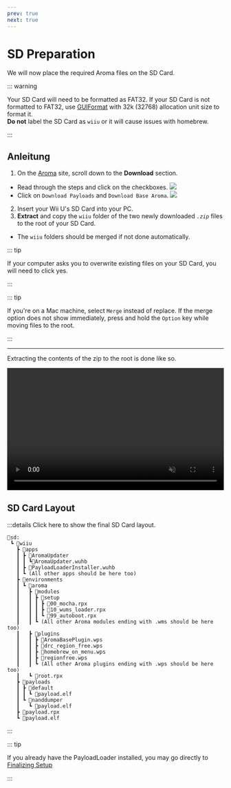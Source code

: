 ```yaml
---
prev: true
next: true
---
```


# SD Preparation

We will now place the required Aroma files on the SD Card.

::: warning

Your SD Card will need to be formatted as FAT32. If your SD Card is not formatted to FAT32, use [GUIFormat](http://ridgecrop.co.uk/index.htm?guiformat.htm) with 32k (32768) allocation unit size to format it.\
**Do not** label the SD Card as `wiiu` or it will cause issues with homebrew.

:::

## Anleitung

1. On the [Aroma](https://aroma.foryour.cafe) site, scroll down to the **Download** section.
 - Read through the steps and click on the checkboxes.
  ![](/assets/img/guide/Aroma_Box.png)
 - Click on `Download Payloads` and `Download Base Aroma`.
  ![](/assets/img/guide/Aroma_DL.png)
2. Insert your Wii U's SD Card into your PC.
3. **Extract** and copy the `wiiu` folder of the two newly downloaded _`.zip`_ files to the root of your SD Card.
 - The `wiiu` folders should be merged if not done automatically.

::: tip

If your computer asks you to overwrite existing files on your SD Card, you will need to click yes.

:::

::: tip

If you're on a Mac machine, select `Merge` instead of replace. If the merge option does not show immediately, press and hold the `Option` key while moving files to the root.

:::

----------

Extracting the contents of the zip to the root is done like so.

<div style="position: relative; padding-bottom: 56.25%; height: 0; overflow: hidden; max-width: 100%; height: auto;">
  <video style="position: absolute; top: 0; left: 0; width: 100%; height: 100%;" controls muted>
    <source src="/assets/img/guide/SD_Prep.mp4" type="video/mp4">
    
    Your browser does not support the video tag.
  </video>
</div>

## SD Card Layout

:::details Click here to show the final SD Card layout.

```
💾sd:
 ┗ 📂wiiu
   ┣ 📂apps
   ┃ ┣ 📂AromaUpdater
   ┃ ┃ ┗📜AromaUpdater.wuhb
   ┃ ┣ 📜PayloadLoaderInstaller.wuhb
   ┃ ┗ (All other apps should be here too)
   ┣ 📂environments
   ┃ ┗ 📂aroma
   ┃   ┣ 📂modules
   ┃   ┃ ┣ 📂setup
   ┃   ┃ ┃ ┣ 📜00_mocha.rpx
   ┃   ┃ ┃ ┣ 📜10_wums_loader.rpx
   ┃   ┃ ┃ ┗ 📜99_autoboot.rpx
   ┃   ┃ ┗ (All other Aroma modules ending with .wms should be here too)
   ┃   ┣ 📂plugins
   ┃   ┃ ┣ 📜AromaBasePlugin.wps
   ┃   ┃ ┣ 📜drc_region_free.wps
   ┃   ┃ ┣ 📜homebrew_on_menu.wps
   ┃   ┃ ┣ 📜regionfree.wps
   ┃   ┃ ┗ (All other Aroma plugins ending with .wps should be here too)
   ┃   ┗ 📜root.rpx
   ┣ 📂payloads
   ┃ ┣ 📂default
   ┃ ┃ ┗ 📜payload.elf
   ┃ ┗ 📂nanddumper
   ┃   ┗ 📜payload.elf
   ┣ 📜payload.rpx
   ┗ 📜payload.elf
```

:::

::: tip

If you already have the PayloadLoader installed, you may go directly to [Finalizing Setup](./finalizing-setup.md)

:::
